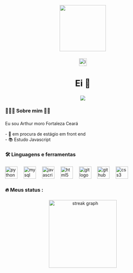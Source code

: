 <div align="center">
  <img height="150" src="https://media3.giphy.com/media/W4IY7zQdRh7Ow/giphy.gif?cid=6c09b95249zoktoyxzn2tcj0zxv4a83uzy39668082ydruyl&ep=v1_internal_gif_by_id&rid=giphy.gif&ct=g"  />
</div>

###

<div align="center">
  <img src="https://img.shields.io/static/v1?message=Instagram&logo=instagram&label=&color=E4405F&logoColor=white&labelColor=&style=for-the-badge" height="25" alt="instagram logo"  />
</div>

###

<h1 align="center">Ei 👋</h1>

###

<div align="center">
  <img src="https://visitor-badge.laobi.icu/badge?page_id=thurmlimaa.thurmlimaa&"  />
</div>

###

<h3 align="left">👨🏼‍💻  Sobre mim 🖖🏼</h3>

###

<p align="left">Eu sou Arthur moro Fortaleza Ceará<br><br>- 🔭 em procura de estágio em front end<br>- 📚 Estudo Javascript</p>

###

<h3 align="left">🛠 Linguagens e ferramentas</h3>

###

<div align="left">
  <img src="https://cdn.jsdelivr.net/gh/devicons/devicon/icons/python/python-original.svg" height="40" alt="python logo"  />
  <img width="12" />
  <img src="https://cdn.jsdelivr.net/gh/devicons/devicon/icons/mysql/mysql-original.svg" height="40" alt="mysql logo"  />
  <img width="12" />
  <img src="https://cdn.jsdelivr.net/gh/devicons/devicon/icons/javascript/javascript-original.svg" height="40" alt="javascript logo"  />
  <img width="12" />
  <img src="https://cdn.jsdelivr.net/gh/devicons/devicon/icons/html5/html5-original.svg" height="40" alt="html5 logo"  />
  <img width="12" />
  <img src="https://cdn.jsdelivr.net/gh/devicons/devicon/icons/git/git-original.svg" height="40" alt="git logo"  />
  <img width="12" />
  <img src="https://cdn.jsdelivr.net/gh/devicons/devicon/icons/github/github-original.svg" height="40" alt="github logo"  />
  <img width="12" />
  <img src="https://cdn.jsdelivr.net/gh/devicons/devicon/icons/css3/css3-original.svg" height="40" alt="css3 logo"  />
</div>

###

<h3 align="left">🔥   Meus status :</h3>

###

<div align="center">
  <img src="https://streak-stats.demolab.com?user=thurmlimaa&locale=en&mode=daily&theme=dark&hide_border=false&border_radius=5&order=3" height="220" alt="streak graph"  />
</div>

###
